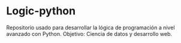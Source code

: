 # Logic-python
Repositorio usado para desarrollar la lógica de programación a nivel avanzado con Python. Objetivo: Ciencia de datos y desarrollo web.
